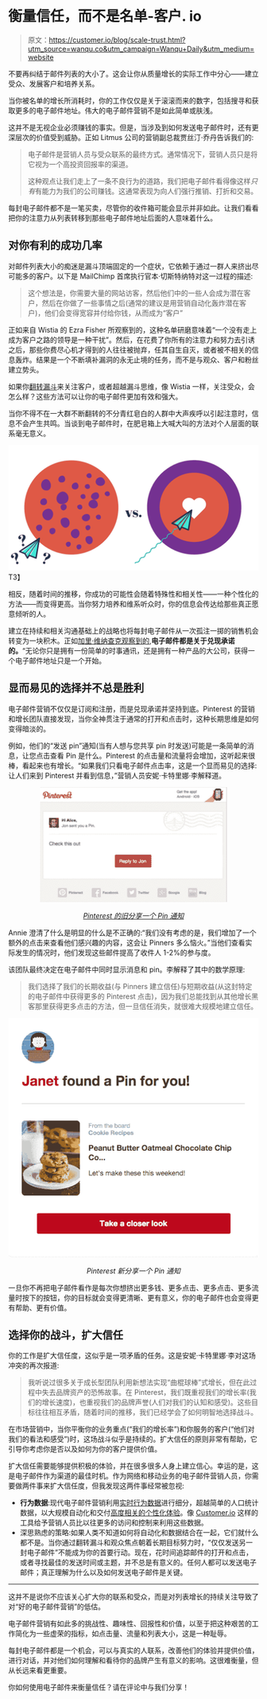 # 衡量信任，而不是名单-客户. io

> 原文：<https://customer.io/blog/scale-trust.html?utm_source=wanqu.co&utm_campaign=Wanqu+Daily&utm_medium=website>

不要再纠结于邮件列表的大小了。这会让你从质量增长的实际工作中分心——建立受众、发展客户和培养关系。

当你被名单的增长所消耗时，你的工作仅仅是关于滚滚而来的数字，包括搜寻和获取更多的电子邮件地址。伟大的电子邮件营销不是如此简单或肤浅。

这并不是无视企业必须赚钱的事实。但是，当涉及到如何发送电子邮件时，还有更深层次的价值受到威胁。正如 Litmus 公司的营销副总裁贾丝汀·乔丹告诉我们的:

> 电子邮件是营销人员与受众联系的最终方式。通常情况下，营销人员只是将它视为一个高投资回报率的渠道。
> 
> 这种观点让我们走上了一条不良行为的道路，我们把电子邮件看得像这样*只有*有能力为我们的公司赚钱。这通常表现为向人们强行推销、打折和交易。

每封电子邮件都不是一笔买卖，尽管你的收件箱可能会显示并非如此。让我们看看把你的注意力从列表转移到那些电子邮件地址后面的人意味着什么。

## 对你有利的成功几率

对邮件列表大小的痴迷是漏斗顶端固定的一个症状，它依赖于通过一群人来挤出尽可能多的客户。以下是 MailChimp 首席执行官本·切斯特纳特对这一过程的描述:

> 这个想法是，你需要大量的网站访客，然后他们中的一些人会成为潜在客户，然后在你做了一些事情之后(通常的建议是用营销自动化轰炸潜在客户)，他们会变得宽容并付给你钱，从而成为“客户”

正如来自 Wistia 的 Ezra Fisher 所观察到的，这种名单研磨意味着“一个没有走上成为客户之路的领导是一种干扰”。然后，在花费了你所有的注意力和努力去引诱之后，那些你费尽心机才得到的人往往被抛弃，任其自生自灭，或者被不相关的信息轰炸。结果是一个不断填补漏洞的永无止境的任务，而不是与观众、客户和粉丝建立势头。

如果你[翻转漏斗](http://tinyletter.com/ben/letters/why-i-hate-funnels)来关注客户，或者超越漏斗思维，像 Wistia 一样，关注受众，会怎么样？这些方法可以让你的电子邮件更加有效和强大。

当你不得不在一大群不断翻转的不分青红皂白的人群中大声疾呼以引起注意时，信息不会产生共鸣。当谈到电子邮件时，在肥皂箱上大喊大叫的方法对个人层面的联系毫无意义。

<noscript><img decoding="async" src="img/01ca6c882224903654f416482c824540.png" alt="Connecting with randoms vs. connecting with an audience" data-original-src="https://customer.io/wp-content/uploads/2016/01/targeted_email.png"/>T3】</noscript>

相反，随着时间的推移，你成功的可能性会随着特殊性和相关性——一种个性化的方法——而变得更高。当你努力培养和维系听众时，你的信息会传达给那些真正愿意倾听的人。

建立在持续和相关沟通基础上的战略也将每封电子邮件从一次孤注一掷的销售机会转变为一块积木。正如[加里·维纳查克观察到的](https://www.garyvaynerchuk.com/email-marketing-is-not-dead-heres-why/),**电子邮件都是关于兑现承诺的。**“无论你只是拥有一份简单的时事通讯，还是拥有一种产品的大公司，获得一个电子邮件地址只是一个开始。

## 显而易见的选择并不总是胜利

电子邮件营销不仅仅是订阅和注册，而是兑现承诺并坚持到底。Pinterest 的营销和增长团队直接发现，当你全神贯注于通常的打开和点击时，这种长期思维是如何变得暗淡的。

例如，他们的“发送 pin”通知(当有人想与您共享 pin 时发送)可能是一条简单的消息，让您点击查看 Pin 是什么。Pinterest 的点击量和流量将会增加，这听起来很棒，看起来也有增长。“如果我们只看电子邮件点击率，这是一个显而易见的选择:让人们来到 Pinterest 并看到信息，”营销人员安妮·卡特里娜·李解释道。

<center>

<noscript><img decoding="async" src="img/6b30ebacb9faf21f8af2fef320ff3ef9.png" alt="Pinterest old notification email" data-original-src="https://customer.io/wp-content/uploads/2016/01/pinterest-old-email.png"/></noscript>

*[Pinterest 的旧分享一个 Pin 通知](https://medium.com/art-marketing/lean-on-me-df6a152f649d#.ivpaolux2)*

</center>

Annie 澄清了什么是明显的什么是不正确的:“我们没有考虑的是，我们增加了一个额外的点击来查看他们感兴趣的内容，这会让 Pinners 多么恼火。”当他们查看实际发生的情况时，他们发现这些邮件提高了收件人 1-2%的参与度。

该团队最终决定在电子邮件中同时显示消息和 pin。李解释了其中的数学原理:

> 我们选择了我们的长期收益(与 Pinners 建立信任)与短期收益(从这封特定的电子邮件中获得更多的 Pinterest 点击)，因为我们总能找到从其他增长黑客那里获得更多点击的方法，但一旦信任消失，就很难大规模地建立信任。

<center>

<noscript><img decoding="async" src="img/46e80f796db9f89827aff3136c4983fc.png" alt="Pinterest new notification email" data-original-src="https://customer.io/wp-content/uploads/2016/01/pinterest-new-email.png"/></noscript>

*Pinterest 新分享一个 Pin 通知*

</center>

一旦你不再把电子邮件看作是每次你想挤出更多钱、更多点击、更多点击、更多流量时按下的按钮，你的目标就会变得更清晰、更有意义，你的电子邮件也会变得更有帮助、更有价值。

## 选择你的战斗，扩大信任

你的工作是扩大信任度，这似乎是一项矛盾的任务。这是安妮·卡特里娜·李对这场冲突的再次报道:

> 我听说过很多关于成长型团队利用新想法实现“曲棍球棒”式增长，但在此过程中失去品牌资产的恐怖故事。在 Pinterest，我们既重视我们的增长率(我们的增长速度)，也重视我们的品牌声誉(人们对我们的认知和感受)。这些目标往往相互矛盾，随着时间的推移，我们已经学会了如何明智地选择战斗。

在市场营销中，当你平衡你的业务重点(“我们的增长率”)和你服务的客户(“他们对我们的看法和感受”)时，这场战斗似乎是持续的。扩大信任的原则非常有帮助，它引导你考虑你是否以及如何为你的客户提供价值。

扩大信任需要能够提供积极的体验，并在很多很多人身上建立信心。幸运的是，这是电子邮件作为渠道的最佳时机。作为网络和移动业务的电子邮件营销人员，你需要做两件事来扩大信任度，但我发现这两件事经常被忽视:

*   **行为数据**:现代电子邮件营销利用[实时行为数据](https://customer.io/blog/drip-email-marketing-best-practice.html)进行细分，超越简单的人口统计数据，以大规模自动化和交付[高度相关的个性化体验](https://customer.io/blog/behavioral-email-personalization.html)。像 [Customer.io](http://customer.io) 这样的工具给予营销人员比以往更多的访问和控制来利用这些数据。
*   深思熟虑的策略:如果人类不知道如何将自动化和数据结合在一起，它们就什么都不是。当你通过翻转漏斗和观众焦点朝着长期目标努力时，“仅仅发送另一封电子邮件”不能成为你的首要行动。现在，花时间追踪邮件的打开和点击，或者寻找最佳的发送时间或主题，并不总是有意义的。任何人都可以发送电子邮件；真正理解为什么以及如何发送电子邮件是关键。

* * *

这并不是说你不应该关心扩大你的联系和受众，而是对列表增长的持续关注导致了对“好的电子邮件营销”的低估。

电子邮件营销有如此多的挑战性、趣味性、回报性和价值，以至于把这种艰苦的工作简化为一些虚荣的指标，如点击量、流量和列表大小，这是一种耻辱。

每封电子邮件都是一个机会，可以与真实的人联系，改善他们的体验并提供价值，进行对话，并对他们如何理解和看待你的品牌产生有意义的影响。这很难衡量，但从长远来看更重要。

你如何使用电子邮件来衡量信任？请在评论中与我们分享！